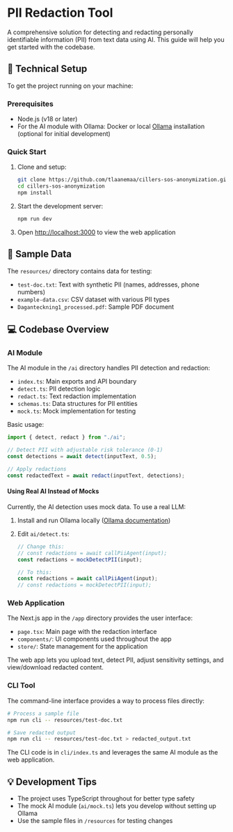 # PII Redaction Tool

A comprehensive solution for detecting and redacting personally identifiable information (PII) from text data using AI. This guide will help you get started with the codebase.

## 🔧 Technical Setup

To get the project running on your machine:

### Prerequisites

- Node.js (v18 or later)
- For the AI module with Ollama: Docker or local [Ollama](https://ollama.com/) installation (optional for initial development)

### Quick Start

1. Clone and setup:

   ```bash
   git clone https://github.com/tlaanemaa/cillers-sos-anonymization.git
   cd cillers-sos-anonymization
   npm install
   ```

2. Start the development server:

   ```bash
   npm run dev
   ```

3. Open [http://localhost:3000](http://localhost:3000) to view the web application

## 🧪 Sample Data

The `resources/` directory contains data for testing:

- `test-doc.txt`: Text with synthetic PII (names, addresses, phone numbers)
- `example-data.csv`: CSV dataset with various PII types
- `Daganteckning1_processed.pdf`: Sample PDF document

## 💻 Codebase Overview

### AI Module

The AI module in the `/ai` directory handles PII detection and redaction:

- `index.ts`: Main exports and API boundary
- `detect.ts`: PII detection logic
- `redact.ts`: Text redaction implementation
- `schemas.ts`: Data structures for PII entities
- `mock.ts`: Mock implementation for testing

Basic usage:

```typescript
import { detect, redact } from "./ai";

// Detect PII with adjustable risk tolerance (0-1)
const detections = await detect(inputText, 0.5);

// Apply redactions
const redactedText = await redact(inputText, detections);
```

#### Using Real AI Instead of Mocks

Currently, the AI detection uses mock data. To use a real LLM:

1. Install and run Ollama locally ([Ollama documentation](https://ollama.ai/))
2. Edit `ai/detect.ts`:

   ```typescript
   // Change this:
   // const redactions = await callPiiAgent(input);
   const redactions = mockDetectPII(input);

   // To this:
   const redactions = await callPiiAgent(input);
   // const redactions = mockDetectPII(input);
   ```

### Web Application

The Next.js app in the `/app` directory provides the user interface:

- `page.tsx`: Main page with the redaction interface
- `components/`: UI components used throughout the app
- `store/`: State management for the application

The web app lets you upload text, detect PII, adjust sensitivity settings, and view/download redacted content.

### CLI Tool

The command-line interface provides a way to process files directly:

```bash
# Process a sample file
npm run cli -- resources/test-doc.txt

# Save redacted output
npm run cli -- resources/test-doc.txt > redacted_output.txt
```

The CLI code is in `cli/index.ts` and leverages the same AI module as the web application.

## 💡 Development Tips

- The project uses TypeScript throughout for better type safety
- The mock AI module (`ai/mock.ts`) lets you develop without setting up Ollama
- Use the sample files in `/resources` for testing changes
